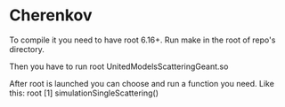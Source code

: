 # Cherenkov

To compile it you need to have root 6.16+.
Run make in the root of repo's directory.

Then you have to run
root UnitedModelsScatteringGeant.so

After root is launched you can choose and run a function you need. Like this:
root [1] simulationSingleScattering()
